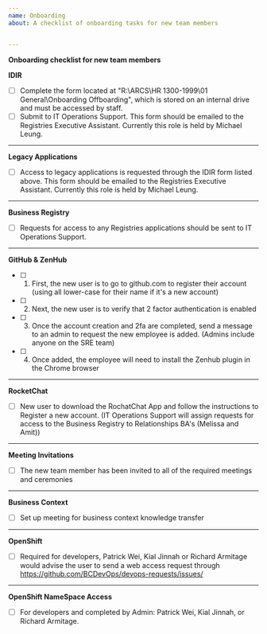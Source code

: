 ```yaml
---
name: Onboarding
about: A checklist of onboarding tasks for new team members


---
```


**Onboarding checklist for new team members**


**IDIR**
- [ ] Complete the form located at "R:\ARCS\HR 1300-1999\01 General\Onboarding Offboarding", which is stored on an internal drive and must be accessed by staff.
- [ ] Submit to IT Operations Support. This form should be emailed to the Registries Executive Assistant. Currently this role is held by Michael Leung.

-----------------

**Legacy Applications**
- [ ] Access to legacy applications is requested through the IDIR form listed above. This form should be emailed to the Registries Executive Assistant. Currently this role is held by Michael Leung.

-----------------

**Business Registry**
- [ ] Requests for access to any Registries applications should be sent to IT Operations Support.

-----------------

**GitHub & ZenHub**
- [ ] 1. First, the new user is to go to github.com to register their account (using all lower-case for their name if it's a new account)
- [ ] 2. Next, the new user is to verify that 2 factor authentication is enabled 
- [ ] 3. Once the account creation and 2fa are completed, send a message to an admin to request the new employee is added. (Admins include anyone on the SRE team)
- [ ] 4. Once added, the employee will need to install the Zenhub plugin in the Chrome browser

-----------------

**RocketChat**
- [ ] New user to download the RochatChat App and follow the instructions to Register a new account. (IT Operations Support will assign requests for access to the Business Registry to Relationships BA's (Melissa and Amit))

-----------------

**Meeting Invitations**
- [ ] The new team member has been invited to all of the required meetings and ceremonies

-----------------

**Business Context**

- [ ] Set up meeting for business context knowledge transfer
 
-----------------

**OpenShift**
- [ ] Required for developers, Patrick Wei, Kial Jinnah or Richard Armitage would advise the user to send a web access request through https://github.com/BCDevOps/devops-requests/issues/

-----------------

**OpenShift NameSpace Access**
- [ ] For developers and completed by Admin: Patrick Wei, Kial Jinnah, or Richard Armitage.
